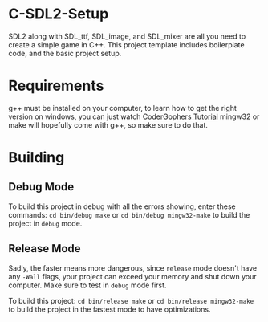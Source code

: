 # C-SDL2-Setup
SDL2 along with SDL_ttf, SDL_image, and SDL_mixer are all you need to create a simple game in C++. This project template includes boilerplate code, and the basic project setup.

# Requirements
g++ must be installed on your computer, to learn how to get the right version on windows, you can just watch [CoderGophers Tutorial](https://www.youtube.com/watch?v=KsG6dJlLBDw)
mingw32 or make will hopefully come with g++, so make sure to do that.

# Building

## Debug Mode
To build this project in debug with all the errors showing, enter these commands:
`
cd bin/debug
make
`
or
`
cd bin/debug
mingw32-make
`
to build the project in ```debug``` mode.

## Release Mode
Sadly, the faster means more dangerous, since ```release``` mode doesn't have any ```-Wall``` flags, your project can exceed your memory and shut down your computer. Make sure to test in ```debug``` mode first.

To build this project:
`
cd bin/release
make
`
or
`
cd bin/release
mingw32-make
`
to build the project in the fastest mode to have optimizations.
